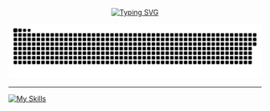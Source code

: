 <p align="center">
<a href="https://github.com/itzzjb?tab=repositories"><img src="https://readme-typing-svg.demolab.com?font=Fira+Code&pause=0&color=F7F7F7&center=true&vCenter=true&width=500&height=30&lines=%F0%9F%8C%B1+Coder + in + the + land + of + ones + and + zeros+%F0%9F%8C%B1;%F0%9F%8C%B1+Forever + curious, forever + clueless!+%F0%9F%8C%B1" alt="Typing SVG" /></a>
</p>



<!--<img align="right" alt="Chill gif" src="https://github.com/itzzjb/itzzjb/assets/95894819/1f294467-ceaf-4140-a7db-26c319d7b915" width="360" height="190" />-->
<!--
## Hi there, itzz me Januda <img src="https://media.giphy.com/media/hvRJCLFzcasrR4ia7z/giphy.gif" width="25px"> 

**Hey there, fellow wanderer in the realms of code! 🚀 
I'm like a newbie wizard in the magical land of GitHub, 
wielding my keyboard like a sorcerer's staff. ⚡️ 
Whether it's crafting code or orchestrating deployments,
I'm on a journey to turn coffee into code and dreams into reality! ✨ 
Let's join forces, weave some spells with DevOps sorcery,
and conjure up some Cloud Computing enchantments together. 🎩💻 
Let's connect and build a future that's as bright as a star-studded sky! 🌟**

**[#DevOpsRookie]() [#CloudComputingEnthusiast]() [#CodeDreamer]()**
---
-->

<picture>
  <source media="(prefers-color-scheme: dark)" srcset="https://raw.githubusercontent.com/itzzjb/itzzjb/output/github-contribution-grid-snake-dark.svg">
  <source media="(prefers-color-scheme: light)" srcset="https://raw.githubusercontent.com/itzzjb/itzzjb/output/github-contribution-grid-snake.svg">
  <img alt="github contribution grid snake animation" src="https://raw.githubusercontent.com/itzzjb/itzzjb/output/github-contribution-grid-snake.svg">
</picture>

---

[![My Skills](https://skillicons.dev/icons?i=docker,githubactions,nginx,aws,terraform,kubernetes,helm)](https://skillicons.dev)








